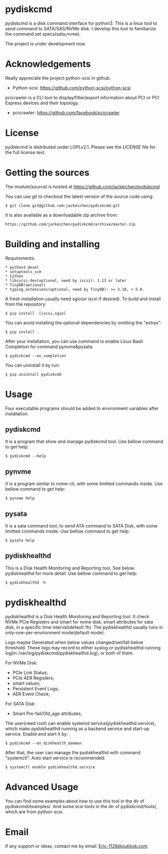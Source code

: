 <!--
SPDX-FileCopyrightText: 2014 The python-scsi Authors

SPDX-License-Identifier: LGPL-2.1-or-later
-->

pydiskcmd
=========
pydiskcmd is a disk command interface for python3. This is a linux tool
to send command to SATA/SAS/NVMe disk. I develop this tool to familiarize
the command set specs(sata,nvme).

The project is under development now. 


Acknowledgements
================
Really appreciate the project python-scsi in github.

* Python-scsi: https://github.com/python-scsi/python-scsi

pcicrawler is a CLI tool to display/filter/export information about PCI or 
PCI Express devices and their topology.

* pcicrawler: https://github.com/facebook/pcicrawler


License
=======
pydiskcmd is distributed under LGPLv2.1.
Please see the LICENSE file for the full license text.


Getting the sources
===================
The module(source) is hosted at https://github.com/jackeichen/pydiskcmd

You can use git to checkout the latest version of the source code using:

    $ git clone git@github.com:jackeichen/pydiskcmd.git

It is also available as a downloadable zip archive from:

    https://github.com/jackeichen/pydiskcmd/archive/master.zip


Building and installing
=======================

Requirements:

    * python3-devel
    * setuptools_scm
    * Cython
    * libiscsi-dev(optional, need by iscsi): 1.13 or later
    * TinyDB(optional)
    * typing_extensions(optional, need by TinyDB): >= 3.10, < 5.0.

A fresh installation usually need sgio(or iscsi if desired). 
To build and install from the repository:

    $ pip install .[iscsi,sgio]

You can avoid installing the optional dependencies by omitting the "extras":

    $ pip install .

After your installation, you can use command to enable Linux Bash Completion for 
command pynvme&pysata:

    $ pydiskcmd --en_completion

You can uninstall it by run:

    $ pip uninstall pydiskcmd


Usage
=====
Four executable programs should be added to environment variables after installation.

pydiskcmd
---------
It is a program that show and manage pydiskcmd tool. Use bellow command to get help:

    $ pydiskcmd --help

pynvme
------
It is a program similar to nvme-cli, with some limitted commands inside. Use bellow
command to get help:

    $ pynvme help

pysata
------
It is a sata command tool, to send ATA command to SATA Disk, with some limitted 
commands inside. Use bellow command to get help:

    $ pysata help

pydiskhealthd
-------------
This is a Disk Health Monitoring and Reporting tool. See below pydiskhealthd for more detail.
Use bellow command to get help:

    $ pydiskhealthd -h


pydiskhealthd
=============
pydiskhealthd is a Disk Health Monitoring and Reporting tool. It check NVMe PCie Registers 
and smart for nvme disk, smart attributes for sata disk, in a specific time interval(default 1h). 
The pydiskhealthd usually runs in only-one-per-environment mode(default mode). 

Logs maybe Generated when below values changed/set/fall below threshold. These logs may record to 
either syslog or pydiskhealthd running log(in /var/log/pydiskcmd/pydiskhealthd.log), or both of them.

For NVMe Disk:
  
  * PCIe Link Status;
  * PCIe AER Registers;
  * smart values;
  * Persistent Event Logs;
  * AER Event Check;

For SATA Disk:

  * Smart Pre-fail/Old_age attributes; 

The user(need root) can enable systemd service(pydiskhealthd.service), which make pydiskhealthd running as a 
backend service and start-up service. Enable and start it by: 

    $ pydiskcmd --en_diskhealth_daemon

After that, the user can manage the pydiskhealthd with command "systemctl". Auto start service is recommended:

    $ systemctl enable pydiskhealthd.service


Advanced Usage
==============
You can find some examples about how to use this tool in the dir of pydiskcmd/examples/.
And some scsi tools in the dir of pydiskcmd/tools/, which are from python-scsi.


Email
=====
If any support or ideas, contact me by email: Eric-1128@outlook.com
